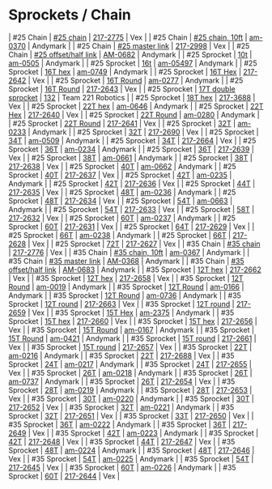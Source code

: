 # Sprockets / Chain

| #25 Chain | [#25 chain](https://jgermita.github.io/frc-parts/parts/00620.html) | [217-2775](http://www.vexrobotics.com/vexpro/motion/sprockets-and-chain/roller-chain.html) | Vex |
| #25 Chain | [#25 chain, 10ft](https://jgermita.github.io/frc-parts/parts/00865.html) | [am-0370](http://www.andymark.com/product-p/am-0370.htm) | Andymark |
| #25 Chain | [#25 master link](https://jgermita.github.io/frc-parts/parts/00621.html) | [217-2998](http://www.vexrobotics.com/vexpro/motion/sprockets-and-chain/roller-chain.html) | Vex |
| #25 Chain | [#25 offset/half link](https://jgermita.github.io/frc-parts/parts/00622.html) | [AM-0682](http://www.andymark.com/product-p/am-0682.htm) | Andymark |
| #25 Sprocket | [10t](https://jgermita.github.io/frc-parts/parts/00623.html) | [am-0505](http://www.andymark.com/product-p/am-0505.htm) | Andymark |
| #25 Sprocket | [16t](https://jgermita.github.io/frc-parts/parts/00624.html) | [am-05497](http://www.andymark.com/product-p/am-0497.htm) | Andymark |
| #25 Sprocket | [16T hex](https://jgermita.github.io/frc-parts/parts/00626.html) | [am-0749](http://www.andymark.com/Sprocket-p/am-0749.htm) | Andymark |
| #25 Sprocket | [16T Hex](https://jgermita.github.io/frc-parts/parts/00625.html) | [217-2642](http://www.vexrobotics.com/vexpro/motion/sprockets-and-chain/25-sprockets.html) | Vex |
| #25 Sprocket | [16T Round](https://jgermita.github.io/frc-parts/parts/00628.html) | [am-0277](http://www.andymark.com/Sprocket-p/am-0277.htm) | Andymark |
| #25 Sprocket | [16T Round](https://jgermita.github.io/frc-parts/parts/00627.html) | [217-2643](http://www.vexrobotics.com/vexpro/motion/sprockets-and-chain/25-sprockets.html) | Vex |
| #25 Sprocket | [17T double sprocket](https://jgermita.github.io/frc-parts/parts/00629.html) | [132](http://www.team221.com/viewproduct.php?id=132) | Team 221 Robotics |
| #25 Sprocket | [18T hex](https://jgermita.github.io/frc-parts/parts/00630.html) | [217-3688](http://www.vexrobotics.com/vexpro/motion/sprockets-and-chain/25-sprockets.html) | Vex |
| #25 Sprocket | [22T hex](https://jgermita.github.io/frc-parts/parts/00632.html) | [am-0646](http://www.andymark.com/Sprocket-p/am-0646.htm) | Andymark |
| #25 Sprocket | [22T Hex](https://jgermita.github.io/frc-parts/parts/00631.html) | [217-2640](http://www.vexrobotics.com/vexpro/motion/sprockets-and-chain/25-sprockets.html) | Vex |
| #25 Sprocket | [22T Round](https://jgermita.github.io/frc-parts/parts/00634.html) | [am-0280](http://www.andymark.com/Sprocket-p/am-0280.htm) | Andymark |
| #25 Sprocket | [22T Round](https://jgermita.github.io/frc-parts/parts/00633.html) | [217-2641](http://www.vexrobotics.com/vexpro/motion/sprockets-and-chain/25-sprockets.html) | Vex |
| #25 Sprocket | [32T](https://jgermita.github.io/frc-parts/parts/00636.html) | [am-0233](http://www.andymark.com/Sprocket-p/am-0233.htm) | Andymark |
| #25 Sprocket | [32T](https://jgermita.github.io/frc-parts/parts/00635.html) | [217-2690](http://www.vexrobotics.com/vexpro/motion/sprockets-and-chain/25-sprockets.html) | Vex |
| #25 Sprocket | [34T](https://jgermita.github.io/frc-parts/parts/00638.html) | [am-0509](http://www.andymark.com/Sprocket-p/am-0509.htm) | Andymark |
| #25 Sprocket | [34T](https://jgermita.github.io/frc-parts/parts/00637.html) | [217-2664](http://www.vexrobotics.com/vexpro/motion/sprockets-and-chain/25-sprockets.html) | Vex |
| #25 Sprocket | [36T](https://jgermita.github.io/frc-parts/parts/00640.html) | [am-0234](http://www.andymark.com/Sprocket-p/am-0234.htm) | Andymark |
| #25 Sprocket | [36T](https://jgermita.github.io/frc-parts/parts/00639.html) | [217-2639](http://www.vexrobotics.com/vexpro/motion/sprockets-and-chain/25-sprockets.html) | Vex |
| #25 Sprocket | [38T](https://jgermita.github.io/frc-parts/parts/00642.html) | [am-0661](http://www.andymark.com/Sprocket-p/am-0661.htm) | Andymark |
| #25 Sprocket | [38T](https://jgermita.github.io/frc-parts/parts/00641.html) | [217-2638](http://www.vexrobotics.com/vexpro/motion/sprockets-and-chain/25-sprockets.html) | Vex |
| #25 Sprocket | [40T](https://jgermita.github.io/frc-parts/parts/00644.html) | [am-0662](http://www.andymark.com/Sprocket-p/am-0662.htm) | Andymark |
| #25 Sprocket | [40T](https://jgermita.github.io/frc-parts/parts/00643.html) | [217-2637](http://www.vexrobotics.com/vexpro/motion/sprockets-and-chain/25-sprockets.html) | Vex |
| #25 Sprocket | [42T](https://jgermita.github.io/frc-parts/parts/00646.html) | [am-0235](http://www.andymark.com/Sprocket-p/am-0235.htm) | Andymark |
| #25 Sprocket | [42T](https://jgermita.github.io/frc-parts/parts/00645.html) | [217-2636](http://www.vexrobotics.com/vexpro/motion/sprockets-and-chain/25-sprockets.html) | Vex |
| #25 Sprocket | [44T](https://jgermita.github.io/frc-parts/parts/00647.html) | [217-2635](http://www.vexrobotics.com/vexpro/motion/sprockets-and-chain/25-sprockets.html) | Vex |
| #25 Sprocket | [48T](https://jgermita.github.io/frc-parts/parts/00649.html) | [am-0236](http://www.andymark.com/Sprocket-p/am-0236.htm) | Andymark |
| #25 Sprocket | [48T](https://jgermita.github.io/frc-parts/parts/00648.html) | [217-2634](http://www.vexrobotics.com/vexpro/motion/sprockets-and-chain/25-sprockets.html) | Vex |
| #25 Sprocket | [54T](https://jgermita.github.io/frc-parts/parts/00651.html) | [am-0663](http://www.andymark.com/Sprocket-p/am-0663.htm) | Andymark |
| #25 Sprocket | [54T](https://jgermita.github.io/frc-parts/parts/00650.html) | [217-2633](http://www.vexrobotics.com/vexpro/motion/sprockets-and-chain/25-sprockets.html) | Vex |
| #25 Sprocket | [58T](https://jgermita.github.io/frc-parts/parts/00652.html) | [217-2632](http://www.vexrobotics.com/vexpro/motion/sprockets-and-chain/25-sprockets.html) | Vex |
| #25 Sprocket | [60T](https://jgermita.github.io/frc-parts/parts/00654.html) | [am-0237](http://www.andymark.com/Sprocket-p/am-0237.htm) | Andymark |
| #25 Sprocket | [60T](https://jgermita.github.io/frc-parts/parts/00653.html) | [217-2631](http://www.vexrobotics.com/vexpro/motion/sprockets-and-chain/25-sprockets.html) | Vex |
| #25 Sprocket | [64T](https://jgermita.github.io/frc-parts/parts/00655.html) | [217-2629](http://www.vexrobotics.com/vexpro/motion/sprockets-and-chain/25-sprockets.html) | Vex |
| #25 Sprocket | [66T](https://jgermita.github.io/frc-parts/parts/00657.html) | [am-0238](http://www.andymark.com/Sprocket-p/am-0238.htm) | Andymark |
| #25 Sprocket | [66T](https://jgermita.github.io/frc-parts/parts/00656.html) | [217-2628](http://www.vexrobotics.com/vexpro/motion/sprockets-and-chain/25-sprockets.html) | Vex |
| #25 Sprocket | [72T](https://jgermita.github.io/frc-parts/parts/00658.html) | [217-2627](http://www.vexrobotics.com/vexpro/motion/sprockets-and-chain/25-sprockets.html) | Vex |
| #35 Chain | [#35 chain](https://jgermita.github.io/frc-parts/parts/00659.html) | [217-2776](http://www.vexrobotics.com/vexpro/motion/sprockets-and-chain/roller-chain.html) | Vex |
| #35 Chain | [#35 chain, 10ft](https://jgermita.github.io/frc-parts/parts/00866.html) | [am-0367](http://www.andymark.com/product-p/am-0367.htm) | Andymark |
| #35 Chain | [#35 master link](https://jgermita.github.io/frc-parts/parts/00660.html) | [AM-0368](http://www.andymark.com/product-p/am-0368.htm) | Andymark |
| #35 Chain | [#35 offset/half link](https://jgermita.github.io/frc-parts/parts/00661.html) | [AM-0683](http://www.andymark.com/product-p/am-0683.htm) | Andymark |
| #35 Sprocket | [12T hex](https://jgermita.github.io/frc-parts/parts/00662.html) | [217-2662](http://www.vexrobotics.com/vexpro/motion/sprockets-and-chain/35-sprockets.html) | Vex |
| #35 Sprocket | [12T hex](https://jgermita.github.io/frc-parts/parts/00663.html) | [217-2658](http://www.vexrobotics.com/vexpro/motion/sprockets-and-chain/35-sprockets.html) | Vex |
| #35 Sprocket | [12T Round](https://jgermita.github.io/frc-parts/parts/00666.html) | [am-0019](http://www.andymark.com/Sprocket-p/am-0019.htm) | Andymark |
| #35 Sprocket | [12T Round](https://jgermita.github.io/frc-parts/parts/00667.html) | [am-0166](http://www.andymark.com/Sprocket-p/am-0166.htm) | Andymark |
| #35 Sprocket | [12T Round](https://jgermita.github.io/frc-parts/parts/00668.html) | [am-0736](http://www.andymark.com/Sprocket-p/am-0736.htm) | Andymark |
| #35 Sprocket | [12T round](https://jgermita.github.io/frc-parts/parts/00664.html) | [217-2663](http://www.vexrobotics.com/vexpro/motion/sprockets-and-chain/35-sprockets.html) | Vex |
| #35 Sprocket | [12T round](https://jgermita.github.io/frc-parts/parts/00665.html) | [217-2659](http://www.vexrobotics.com/vexpro/motion/sprockets-and-chain/35-sprockets.html) | Vex |
| #35 Sprocket | [15T Hex](https://jgermita.github.io/frc-parts/parts/00671.html) | [am-2375](http://www.andymark.com/Sprocket-p/am-2375.htm) | Andymark |
| #35 Sprocket | [15T hex](https://jgermita.github.io/frc-parts/parts/00669.html) | [217-2660](http://www.vexrobotics.com/vexpro/motion/sprockets-and-chain/35-sprockets.html) | Vex |
| #35 Sprocket | [15T hex](https://jgermita.github.io/frc-parts/parts/00670.html) | [217-2656](http://www.vexrobotics.com/vexpro/motion/sprockets-and-chain/35-sprockets.html) | Vex |
| #35 Sprocket | [15T Round](https://jgermita.github.io/frc-parts/parts/00674.html) | [am-0167](http://www.andymark.com/Sprocket-p/am-0167.htm) | Andymark |
| #35 Sprocket | [15T Round](https://jgermita.github.io/frc-parts/parts/00675.html) | [am-0421](http://www.andymark.com/Sprocket-p/am-0421.htm) | Andymark |
| #35 Sprocket | [15T round](https://jgermita.github.io/frc-parts/parts/00672.html) | [217-2661](http://www.vexrobotics.com/vexpro/motion/sprockets-and-chain/35-sprockets.html) | Vex |
| #35 Sprocket | [15T round](https://jgermita.github.io/frc-parts/parts/00673.html) | [217-2657](http://www.vexrobotics.com/vexpro/motion/sprockets-and-chain/35-sprockets.html) | Vex |
| #35 Sprocket | [22T](https://jgermita.github.io/frc-parts/parts/00677.html) | [am-0216](http://www.andymark.com/Sprocket-p/am-0216.htm) | Andymark |
| #35 Sprocket | [22T](https://jgermita.github.io/frc-parts/parts/00676.html) | [217-2688](http://www.vexrobotics.com/vexpro/motion/sprockets-and-chain/35-sprockets.html) | Vex |
| #35 Sprocket | [24T](https://jgermita.github.io/frc-parts/parts/00679.html) | [am-0217](http://www.andymark.com/Sprocket-p/am-0217.htm) | Andymark |
| #35 Sprocket | [24T](https://jgermita.github.io/frc-parts/parts/00678.html) | [217-2655](http://www.vexrobotics.com/vexpro/motion/sprockets-and-chain/35-sprockets.html) | Vex |
| #35 Sprocket | [26T](https://jgermita.github.io/frc-parts/parts/00681.html) | [am-0218](http://www.andymark.com/Sprocket-p/am-0218.htm) | Andymark |
| #35 Sprocket | [26T](https://jgermita.github.io/frc-parts/parts/00682.html) | [am-0737](http://www.andymark.com/Sprocket-p/am-0737.htm) | Andymark |
| #35 Sprocket | [26T](https://jgermita.github.io/frc-parts/parts/00680.html) | [217-2654](http://www.vexrobotics.com/vexpro/motion/sprockets-and-chain/35-sprockets.html) | Vex |
| #35 Sprocket | [28T](https://jgermita.github.io/frc-parts/parts/00684.html) | [am-0219](http://www.andymark.com/Sprocket-p/am-0219.htm) | Andymark |
| #35 Sprocket | [28T](https://jgermita.github.io/frc-parts/parts/00683.html) | [217-2653](http://www.vexrobotics.com/vexpro/motion/sprockets-and-chain/35-sprockets.html) | Vex |
| #35 Sprocket | [30T](https://jgermita.github.io/frc-parts/parts/00686.html) | [am-0220](http://www.andymark.com/Sprocket-p/am-0220.htm) | Andymark |
| #35 Sprocket | [30T](https://jgermita.github.io/frc-parts/parts/00685.html) | [217-2652](http://www.vexrobotics.com/vexpro/motion/sprockets-and-chain/35-sprockets.html) | Vex |
| #35 Sprocket | [32T](https://jgermita.github.io/frc-parts/parts/00688.html) | [am-0221](http://www.andymark.com/Sprocket-p/am-0221.htm) | Andymark |
| #35 Sprocket | [32T](https://jgermita.github.io/frc-parts/parts/00687.html) | [217-2651](http://www.vexrobotics.com/vexpro/motion/sprockets-and-chain/35-sprockets.html) | Vex |
| #35 Sprocket | [33T](https://jgermita.github.io/frc-parts/parts/00689.html) | [217-2650](http://www.vexrobotics.com/vexpro/motion/sprockets-and-chain/35-sprockets.html) | Vex |
| #35 Sprocket | [36T](https://jgermita.github.io/frc-parts/parts/00691.html) | [am-0222](http://www.andymark.com/Sprocket-p/am-0222.htm) | Andymark |
| #35 Sprocket | [36T](https://jgermita.github.io/frc-parts/parts/00690.html) | [217-2649](http://www.vexrobotics.com/vexpro/motion/sprockets-and-chain/35-sprockets.html) | Vex |
| #35 Sprocket | [42T](https://jgermita.github.io/frc-parts/parts/00693.html) | [am-0223](http://www.andymark.com/Sprocket-p/am-0223.htm) | Andymark |
| #35 Sprocket | [42T](https://jgermita.github.io/frc-parts/parts/00692.html) | [217-2648](http://www.vexrobotics.com/vexpro/motion/sprockets-and-chain/35-sprockets.html) | Vex |
| #35 Sprocket | [44T](https://jgermita.github.io/frc-parts/parts/00694.html) | [217-2647](http://www.vexrobotics.com/vexpro/motion/sprockets-and-chain/35-sprockets.html) | Vex |
| #35 Sprocket | [48T](https://jgermita.github.io/frc-parts/parts/00696.html) | [am-0224](http://www.andymark.com/Sprocket-p/am-0224.htm) | Andymark |
| #35 Sprocket | [48T](https://jgermita.github.io/frc-parts/parts/00695.html) | [217-2646](http://www.vexrobotics.com/vexpro/motion/sprockets-and-chain/35-sprockets.html) | Vex |
| #35 Sprocket | [54T](https://jgermita.github.io/frc-parts/parts/00698.html) | [am-0225](http://www.andymark.com/Sprocket-p/am-0225.htm) | Andymark |
| #35 Sprocket | [54T](https://jgermita.github.io/frc-parts/parts/00697.html) | [217-2645](http://www.vexrobotics.com/vexpro/motion/sprockets-and-chain/35-sprockets.html) | Vex |
| #35 Sprocket | [60T](https://jgermita.github.io/frc-parts/parts/00700.html) | [am-0226](http://www.andymark.com/Sprocket-p/am-0226.htm) | Andymark |
| #35 Sprocket | [60T](https://jgermita.github.io/frc-parts/parts/00699.html) | [217-2644](http://www.vexrobotics.com/vexpro/motion/sprockets-and-chain/35-sprockets.html) | Vex |
